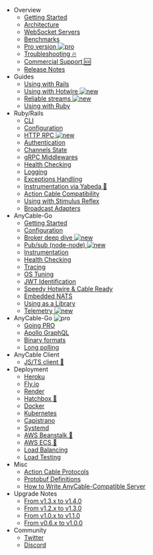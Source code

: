 <!-- markdownlint-disable -->

* Overview
  * [Getting Started](/getting_started.md)
  * [Architecture](/architecture.md)
  * [WebSocket Servers](/websocket_servers.md)
  * [Benchmarks](/benchmarks.md)
  * [Pro version <img class='pro-badge' src='/assets/pro.svg' alt='pro' />](/pro.md)
  * [Troubleshooting 🔥](/troubleshooting.md)
  * [Commercial Support 🆘](https://anycable.io/#custom-solutions)
  * [Release Notes](/release_notes.md)
* Guides
  * [Using with Rails](/rails/getting_started.md)
  * [Using with Hotwire <img class='pro-badge' src='/assets/new.svg' alt='new' />](/guides/hotwire.md)
  * [Reliable streams <img class='pro-badge' src='/assets/new.svg' alt='new' />](/anycable-go/reliable_streams.md)
  * [Using with Ruby](/ruby/non_rails.md)
* Ruby/Rails
  * [CLI](/ruby/cli.md)
  * [Configuration](/ruby/configuration.md)
  * [HTTP RPC <img class='pro-badge' src='/assets/new.svg' alt='new' />](/ruby/http_rpc.md)
  * [Authentication](/rails/authentication.md)
  * [Channels State](/rails/channels_state.md)
  * [gRPC Middlewares](/ruby/middlewares.md)
  * [Health Checking](/ruby/health_checking.md)
  * [Logging](/ruby/logging.md)
  * [Exceptions Handling](/ruby/exceptions.md)
  * <a rel="noopener" href="https://github.com/yabeda-rb/yabeda-anycable" target="_blank">Instrumentation via Yabeda 🔗</a>
  * [Action Cable Compatibility](/rails/compatibility.md)
  * [Using with Stimulus Reflex](/rails/stimulus_reflex.md)
  * [Broadcast Adapters](/ruby/broadcast_adapters.md)
* AnyCable-Go
  * [Getting Started](/anycable-go/getting_started.md)
  * [Configuration](/anycable-go/configuration.md)
  * [Broker deep dive <img class='pro-badge' src='/assets/new.svg' alt='new' />](/anycable-go/broker.md)
  * [Pub/sub (node-node) <img class='pro-badge' src='/assets/new.svg' alt='new' />](/anycable-go/pubsub.md)
  * [Instrumentation](/anycable-go/instrumentation.md)
  * [Health Checking](/anycable-go/health_checking.md)
  * [Tracing](/anycable-go/tracing.md)
  * [OS Tuning](/anycable-go/os_tuning.md)
  * [JWT Identification](/anycable-go/jwt_identification.md)
  * [Speedy Hotwire & Cable Ready](/anycable-go/signed_streams.md)
  * [Embedded NATS](/anycable-go/embedded_nats.md)
  * [Using as a Library](/anycable-go/library.md)
  * [Telemetry <img class='pro-badge' src='/assets/new.svg' alt='new' />](/anycable-go/telemetry.md)
* AnyCable-Go <img class='pro-badge' src='/assets/pro.svg' alt='pro' />
  * [Going PRO](/pro.md)
  * [Apollo GraphQL](/anycable-go/apollo.md)
  * [Binary formats](/anycable-go/binary_formats.md)
  * [Long polling](/anycable-go/long_polling.md)
* AnyCable Client
  * <a rel="noopener" href="https://github.com/anycable/anycable-client" target="_blank">JS/TS client 🔗</a>
* Deployment
  * [Heroku](/deployment/heroku.md)
  * [Fly.io](/deployment/fly.md)
  * [Render](/deployment/render.md)
  * <a rel="noopener" href="https://hatchbox.relationkit.io/articles/12-does-hatchbox-support-anycable" target="_blank">Hatchbox 🔗</a>
  * [Docker](/deployment/docker.md)
  * [Kubernetes](/deployment/kubernetes.md)
  * [Capistrano](/deployment/capistrano.md)
  * [Systemd](/deployment/systemd.md)
  * <a rel="noopener" href="https://jetrockets.com/blog/scaling-rails-docker-aws-beanstalk" target="_blank">AWS Beanstalk 🔗</a>
  * <a rel="noopener" href="https://medium.com/expsoftwareengineering/deploying-ruby-on-rails-with-anycable-using-docker-ecs-80f0da2051ba" target="_blank">AWS ECS 🔗</a>
  * [Load Balancing](/deployment/load_balancing.md)
  * [Load Testing](/deployment/load_testing.md)
* Misc
  * [Action Cable Protocols](/misc/action_cable_protocol.md)
  * [Protobuf Definitions](/misc/rpc_proto.md)
  * [How to Write AnyCable-Compatible Server](/misc/how_to_anycable_server.md)
* Upgrade Notes
  * [From v1.3.x to v1.4.0](/upgrade-notes/1_3_0_to_1_4_0.md)
  * [From v1.2.x to v1.3.0](/upgrade-notes/1_2_0_to_1_3_0.md)
  * [From v1.0.x to v1.1.0](/upgrade-notes/1_0_0_to_1_1_0.md)
  * [From v0.6.x to v1.0.0](/upgrade-notes/0_6_0_to_1_0_0.md)
* Community
  * [Twitter](https://twitter.com/any_cable)
  * [Discord](https://discord.com/channels/629472241427415060/944842112862670878)
